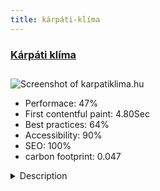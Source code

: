 ```yaml
---
title: kárpáti-klíma
---
```


<div style="height: 3rem">
  <a href="https://karpatiklima.hu/"><h3>Kárpáti klíma</h3></a>
</div>
<img loading="lazy" src="/images/thumbs/karpatiklima.hu.jpg" alt="Screenshot of karpatiklima.hu" />
<ul>
  <li>Performace: 47%</li>
  <li>
    First contentful paint:
    4.80Sec
  </li>
  <li>Best practices: 64%</li>
  <li>Accessibility: 90%</li>
  <li>SEO: 100%</li>
  <li>carbon footprint: 0.047</li>
</ul>
<details>
  <summary>Description</summary>
  <p>Installation air conditioning of A to Z. The individual company provides primarily to individuals air conditioning service, but can also provide solutions for businesses.The core is Joomla 3.x and I use for the CK template creator and CK stuffs</p>
</details>

